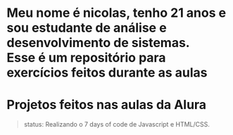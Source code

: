 <h1> Meu nome é nicolas, tenho 21 anos e sou estudante de análise e desenvolvimento de sistemas.<br>
Esse é um repositório para exercícios feitos durante as aulas</h1>

<h1>Projetos feitos nas aulas da Alura</h1>

> status: Realizando o 7 days of code de Javascript e HTML/CSS. 


